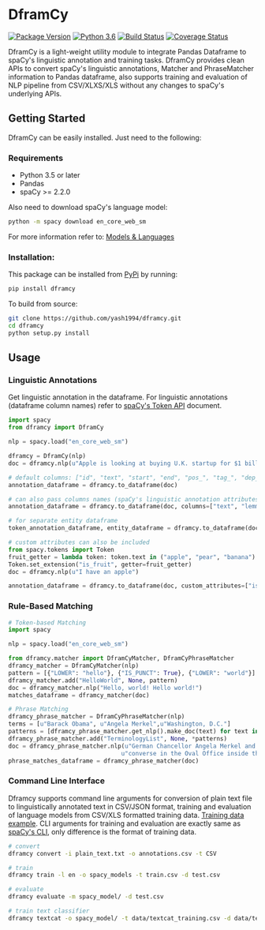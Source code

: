 # DframCy

[![Package Version](https://img.shields.io/pypi/v/dframcy.svg?&service=github)](https://pypi.python.org/pypi/dframcy/)
[![Python 3.6](https://img.shields.io/badge/python-3.6-blue.svg)](https://www.python.org/downloads/release/python-360/) 
[![Build Status](https://travis-ci.org/yash1994/dframcy.svg?branch=master)](https://travis-ci.org/yash1994/dframcy) 
[![Coverage Status](https://coveralls.io/repos/github/yash1994/dframcy/badge.svg?branch=master)](https://coveralls.io/github/yash1994/dframcy?branch=development)

DframCy is a light-weight utility module to integrate Pandas Dataframe to spaCy's linguistic annotation and training tasks. DframCy provides clean APIs to convert spaCy's linguistic annotations, Matcher and PhraseMatcher information to Pandas dataframe, also supports training and evaluation of NLP pipeline from CSV/XLXS/XLS without any changes to spaCy's underlying APIs.

## Getting Started

DframCy can be easily installed. Just need to the following:

### Requirements

* Python 3.5 or later
* Pandas
* spaCy >= 2.2.0

Also need to download spaCy's language model:

```bash
python -m spacy download en_core_web_sm
```

For more information refer to: [Models & Languages](https://spacy.io/usage/models)

### Installation:

This package can be installed from [PyPi](https://pypi.org/project/dframcy/) by running:

```bash
pip install dframcy
```

To build from source:

```bash
git clone https://github.com/yash1994/dframcy.git
cd dframcy
python setup.py install
```

## Usage

### Linguistic Annotations

Get linguistic annotation in the dataframe. For linguistic annotations (dataframe column names) refer to [spaCy's Token API](https://spacy.io/api/token) document.

```python
import spacy
from dframcy import DframCy

nlp = spacy.load("en_core_web_sm")

dframcy = DframCy(nlp)
doc = dframcy.nlp(u"Apple is looking at buying U.K. startup for $1 billion")

# default columns: ["id", "text", "start", "end", "pos_", "tag_", "dep_", "head", "ent_type_"]
annotation_dataframe = dframcy.to_dataframe(doc)

# can also pass columns names (spaCy's linguistic annotation attributes)
annotation_dataframe = dframcy.to_dataframe(doc, columns=["text", "lemma_", "lower_", "is_punct"])

# for separate entity dataframe
token_annotation_dataframe, entity_dataframe = dframcy.to_dataframe(doc, separate_entity_dframe=True)

# custom attributes can also be included
from spacy.tokens import Token
fruit_getter = lambda token: token.text in ("apple", "pear", "banana")
Token.set_extension("is_fruit", getter=fruit_getter)
doc = dframcy.nlp(u"I have an apple")

annotation_dataframe = dframcy.to_dataframe(doc, custom_attributes=["is_fruit"])
```

### Rule-Based Matching

```python
# Token-based Matching
import spacy

nlp = spacy.load("en_core_web_sm")

from dframcy.matcher import DframCyMatcher, DframCyPhraseMatcher
dframcy_matcher = DframCyMatcher(nlp)
pattern = [{"LOWER": "hello"}, {"IS_PUNCT": True}, {"LOWER": "world"}]
dframcy_matcher.add("HelloWorld", None, pattern)
doc = dframcy_matcher.nlp("Hello, world! Hello world!")
matches_dataframe = dframcy_matcher(doc)

# Phrase Matching
dframcy_phrase_matcher = DframCyPhraseMatcher(nlp)
terms = [u"Barack Obama", u"Angela Merkel",u"Washington, D.C."]
patterns = [dframcy_phrase_matcher.get_nlp().make_doc(text) for text in terms]
dframcy_phrase_matcher.add("TerminologyList", None, *patterns)
doc = dframcy_phrase_matcher.nlp(u"German Chancellor Angela Merkel and US President Barack Obama "
                                u"converse in the Oval Office inside the White House in Washington, D.C.")
phrase_matches_dataframe = dframcy_phrase_matcher(doc)
```

### Command Line Interface

Dframcy supports command line arguments for conversion of plain text file to linguistically annotated text in CSV/JSON format, training and evaluation of language models from CSV/XLS formatted training data.
[Training data example](https://github.com/yash1994/dframcy/blob/master/data/training_data_format.csv). CLI arguments for training and evaluation are exactly same as [spaCy's CLI](https://spacy.io/api/cli), only difference is the format of training data.

```bash
# convert
dframcy convert -i plain_text.txt -o annotations.csv -t CSV

# train
dframcy train -l en -o spacy_models -t train.csv -d test.csv

# evaluate
dframcy evaluate -m spacy_model/ -d test.csv

# train text classifier
dframcy textcat -o spacy_model/ -t data/textcat_training.csv -d data/textcat_training.csv
```

